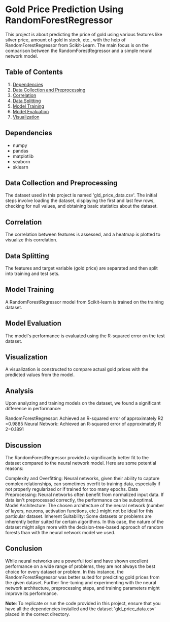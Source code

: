 # Gold Price Prediction Using RandomForestRegressor

This project is about predicting the price of gold using various features like silver price, amount of gold in stock, etc., with the help of RandomForestRegressor from Scikit-Learn.
The main focus is on the comparison between the RandomForestRegressor and a simple neural network model.

## Table of Contents

1. [Dependencies](#dependencies)
2. [Data Collection and Preprocessing](#data-collection-and-preprocessing)
3. [Correlation](#correlation)
4. [Data Splitting](#data-splitting)
5. [Model Training](#model-training)
6. [Model Evaluation](#model-evaluation)
7. [Visualization](#visualization)

## Dependencies

- numpy
- pandas
- matplotlib
- seaborn
- sklearn

## Data Collection and Preprocessing

The dataset used in this project is named 'gld_price_data.csv'. The initial steps involve loading the dataset, displaying the first and last few rows, checking for null values, and obtaining basic statistics about the dataset.

## Correlation

The correlation between features is assessed, and a heatmap is plotted to visualize this correlation.

## Data Splitting

The features and target variable (gold price) are separated and then split into training and test sets.

## Model Training

A RandomForestRegressor model from Scikit-learn is trained on the training dataset.

## Model Evaluation

The model's performance is evaluated using the R-squared error on the test dataset.

## Visualization

A visualization is constructed to compare actual gold prices with the predicted values from the model.

## Analysis
Upon analyzing and training models on the dataset, we found a significant difference in performance:

RandomForestRegressor: Achieved an R-squared error of approximately 
R2 =0.9885
Neural Network: Achieved an R-squared error of approximately 
R 2=0.1891

## Discussion

The RandomForestRegressor provided a significantly better fit to the dataset compared to the neural network model. Here are some potential reasons:

Complexity and Overfitting: Neural networks, given their ability to capture complex relationships, can sometimes overfit to training data, especially if not properly regularized or if trained for too many epochs.
Data Preprocessing: Neural networks often benefit from normalized input data. If data isn't preprocessed correctly, the performance can be suboptimal.
Model Architecture: The chosen architecture of the neural network (number of layers, neurons, activation functions, etc.) might not be ideal for this particular dataset.
Inherent Suitability: Some datasets or problems are inherently better suited for certain algorithms. In this case, the nature of the dataset might align more with the decision-tree-based approach of random forests than with the neural network model we used.

## Conclusion

While neural networks are a powerful tool and have shown excellent performance on a wide range of problems, they are not always the best choice for every dataset or problem. In this instance, the RandomForestRegressor was better suited for predicting gold prices from the given dataset. Further fine-tuning and experimenting with the neural network architecture, preprocessing steps, and training parameters might improve its performance.

**Note**: To replicate or run the code provided in this project, ensure that you have all the dependencies installed and the dataset 'gld_price_data.csv' placed in the correct directory. 
